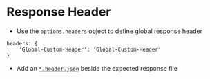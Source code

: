 # Response Header

- Use the `options.headers` object to define global response header
```
headers: {
	'Global-Custom-Header': 'Global-Custom-Header'
}
```
- Add an [`*.header.json`](/demo/rest/products/%23/GET/mock/success.headers.json) beside the expected response file
